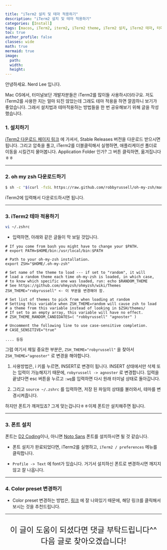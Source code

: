 ```yaml
---

title: "iTerm2 설치 및 테마 적용하기"
description: "iTerm2 설치 및 테마 적용하기"
categories: [Install]
tags: [macos, iTerm2, iterm2, iTerm2 theme, iTerm2 설치, iTerm2 테마, 터미널]
toc: true
author_profile: false
classes: wide
math: true
mermaid: true
image:
  path: 
  width: 
  height:
---
```



안녕하세요. Nerd Lee 입니다.

Mac OS에서, 터미널보단 개발자분들은 iTerm2를 많이들 사용하시더라구요.
저도 iTerm2를 사용한 지는 얼마 되진 않았는데 그래도 테마 적용을 하면 깔끔하니 보기가 좋았습니다.
그래서 설치법과 테마적용하는 방법들을 한 번 공유해보기 위해 글을 작성했습니다.

### 1. 설치하기

[iTerm2 다운로드 페이지 링크](https://iterm2.com/downloads.html) 에 가셔서, Stable Releases 버전을 다운로드 받으시면 됩니다.
그리고 압축을 풀고, iTerm2를 더블클릭해서 실행하면, 애플리케이션 폴더로 이동을 시킬건지 물어봅니다. Application Folder 인가? 그 버튼 클릭하면, 옮겨집니다ㅎㅎ

---

### 2. oh my zsh 다운로드하기

```bash
$ sh -c "$(curl -fsSL https://raw.github.com/robbyrussell/oh-my-zsh/master/tools/install.sh)"
```
iTerm2에 입력해서 다운로드하시면 됩니다.

---

### 3. iTerm2 테마 적용하기

```bash
vi ~/.zshrc
```

- 입력하면, 아래와 같은 글들이 막 보일 것입니다.

```vim
# If you come from bash you might have to change your $PATH.
# export PATH=$HOME/bin:/usr/local/bin:$PATH

# Path to your oh-my-zsh installation.
export ZSH="$HOME/.oh-my-zsh"

# Set name of the theme to load --- if set to "random", it will
# load a random theme each time oh-my-zsh is loaded, in which case,
# to know which specific one was loaded, run: echo $RANDOM_THEME
# See https://github.com/ohmyzsh/ohmyzsh/wiki/Themes
ZSH_THEME="robyrussell" <- 이 부분을 변경해야 함.

# Set list of themes to pick from when loading at random
# Setting this variable when ZSH_THEME=random will cause zsh to load
# a theme from this variable instead of looking in $ZSH/themes/
# If set to an empty array, this variable will have no effect.
# ZSH_THEME_RANDOM_CANDIDATES=( "robbyrussell" "agnoster" )

# Uncomment the following line to use case-sensitive completion.
# CASE_SENSITIVE="true"

.... 등등

```

그럼 여기서 제일 중요한 부분은, `ZSH_THEME="robyrussell"` 을 찾아서 `ZSH_THEME="agnoster"` 로 변경을 해야합니다.

1. 사용방법은, i 키를 누르면, INSERT로 변경이 됩니다. INSERT 상태에서만 삭제 또는 입력이 가능해지기 때문에, `robyrussell -> agnoster` 로 변경합니다. 입력을 끝냈다면 esc 버튼을 누르고 `:wq`를 입력하면 다시 원래 터미널 상태로 돌아갑니다.

2. 그리고 `source ~/.zshrc` 를 입력하면, 저장 된 파일의 상태를 불러와서, 테마를 변경시켜줍니다.


하지만 폰트가 깨져있죠? 그게 맞는겁니다ㅎㅎ이제 폰트만 설치해주면 됩니다.

---

### 3. 폰트 설치

폰트는 [D2 Coding](https://github.com/naver/d2codingfont#%EB%8B%A4%EC%9A%B4%EB%A1%9C%EB%93%9C)이나, 아니면 [Noto Sans](https://fonts.google.com/noto/specimen/Noto+Sans+KR) 폰트를 설치하시면 될 것 같습니다.

- 폰트 설치가 완료되었다면, iTerm2를 실행하고, `iTerm2 / preferences` 메뉴를 클릭합니다.

- `Profile -> Text` 에 font가 있습니다. 거기서 설치하신 폰트로 변경하시면 깨지지 않고 잘 나옵니다.

---

### 4. Color preset 변경하기

- Color preset 변경하는 방법은, [링크](https://ooeunz.tistory.com/21) 에 잘 나와있기 때문에, 해당 링크를 클릭해서 보시는 것을 추천드립니다.

---

<br>

<div style="font-size:25px; text-align:center">
이 글이 도움이 되셨다면 댓글 부탁드립니다^^<br>
다음 글로 찾아오겠습니다!

</div>
